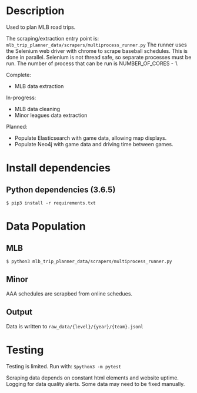 # Description
Used to plan MLB road trips.

The scraping/extraction entry point is: `mlb_trip_planner_data/scrapers/multiprocess_runner.py`
The runner uses the Selenium web driver with chrome to scrape baseball schedules. This is done in parallel. Selenium is not thread safe, so separate processes must be run. The number of process that can be run is NUMBER_OF_CORES - 1.

Complete:
- MLB data extraction

In-progress:
- MLB data cleaning
- Minor leagues data extraction

Planned:
- Populate Elasticsearch with game data, allowing map displays.
- Populate Neo4j with game data and driving time between games.

# Install dependencies
## Python dependencies (3.6.5)
`$ pip3 install -r requirements.txt`

# Data Population
## MLB
`$ python3 mlb_trip_planner_data/scrapers/multiprocess_runner.py`

## Minor
AAA schedules are scrapbed from online schedues.

## Output
Data is written to `raw_data/{level}/{year}/{team}.jsonl`

# Testing
Testing is limited. Run with:
`$python3 -m pytest`

Scraping data depends on constant html elements and website uptime. Logging for data quality alerts. Some data may need to be fixed manually.